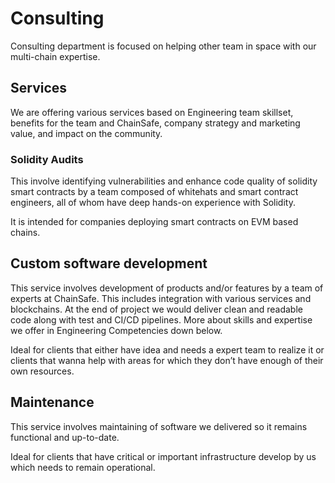 # Consulting

Consulting department is focused on helping other team in space with our multi-chain expertise.

## Services

We are offering various services based on Engineering team skillset, benefits for the team and ChainSafe,
company strategy and marketing value, and impact on the community.

### Solidity Audits

This involve identifying vulnerabilities and enhance code quality of solidity smart contracts by a team composed of whitehats and smart contract engineers, all of whom have deep hands-on experience with Solidity.

It is intended for companies deploying smart contracts on EVM based chains.

## Custom software development

This service involves development of products and/or features by a team of experts at ChainSafe. This includes integration with various services and blockchains. At the end of project we would deliver clean and readable code along with test and CI/CD pipelines. More about skills and expertise we offer in Engineering Competencies down below.

Ideal for clients that either have idea and needs a expert team to realize it or clients that wanna help with areas for which they don’t have enough of their own resources.

## Maintenance

This service involves maintaining of software we delivered so it remains functional and up-to-date.

Ideal for clients that have critical or important infrastructure develop by us which needs to remain operational.